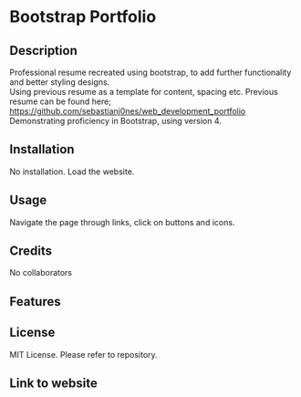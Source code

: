# Bootstrap Portfolio 

## Description
Professional resume recreated using bootstrap, to add further functionality and better styling designs.
<br/>
Using previous resume as a template for content, spacing etc. Previous resume can be found here;
<br/>
https://github.com/sebastianj0nes/web_development_portfolio
<br/>
Demonstrating proficiency in Bootstrap, using version 4.

## Installation
No installation. Load the website.



## Usage
Navigate the page through links, click on buttons and icons.


## Credits
No collaborators


## Features



## License
MIT License. Please refer to repository.


## Link to website
